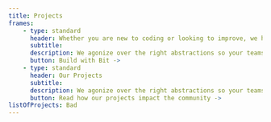 ```yaml
---
title: Projects
frames: 
    - type: standard
      header: Whether you are new to coding or looking to improve, we have opportunities for you.
      subtitle: 
      description: We agonize over the right abstractions so your teams don’t need to stitch together disparate systems or spend months integrating payments functionality.
      button: Build with Bit ->
    - type: standard
      header: Our Projects
      subtitle: 
      description: We agonize over the right abstractions so your teams don’t need to stitch together disparate systems or spend months integrating payments functionality.
      button: Read how our projects impact the community ->
listOfProjects: Bad
---
```


